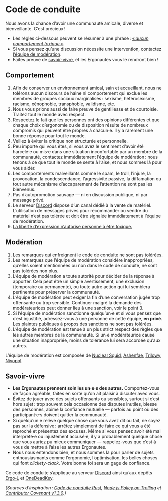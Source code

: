 <!--
  - intro/résumé : ne soyez pas toxique !
  - Comportement : qu’est-ce qui est considéré comme toxique ?
  - Modération   : comment gère-t-on les comportements toxiques ?
  - Savoir-vivre : on ne se contente pas de ne pas être toxique,
                   on essaye d’être de belles personnes.
  -->

Code de conduite
================================================================================

Nous avons la chance d’avoir une communauté amicale, diverse et bienveillante.
C’est précieux !

- Les règles ci-dessous peuvent se résumer à une phrase :
  <a href="#comportement">« *aucun comportement toxique* »</a>.
- Si vous pensez qu’une discussion nécessite une intervention, contactez
  <a href="#modération">l’équipe de modération</a>.
- Faites preuve de <a href="#savoir-vivre">savoir-vivre</a>, et les Ergonautes
  vous le rendront bien !


Comportement
--------------------------------------------------------------------------------

1. Afin de conserver un environnement amical, sain et accueillant, nous ne
   tolérons aucun discours de haine ni comportement qui exclue les membres de
   groupes sociaux marginalisés : sexisme, hétérosexisme, racisme, xénophobie,
   transphobie, validisme, etc.
2. Nous vous prions aussi de faire preuve de gentillesse et de courtoisie.
   Traitez tout le monde avec respect.
3. Respectez le fait que les personnes ont des opinions différentes et que
   chaque choix d’ergonomie ou de disposition résulte de nombreux compromis qui
   peuvent être propres à chacun·e. Il y a rarement une bonne réponse pour tout
   le monde.
4. Veillez à éviter la critique non structurée et personnelle.
5. Peu importe qui vous êtes, si vous avez le sentiment d’avoir été harcelé·e ou
   mis·e dans une situation inconfortable par un membre de la communauté,
   contactez immédiatement l’équipe de modération : nous tenons à ce que tout le
   monde se sente à l’aise, et nous sommes là pour vous aider.
6. Les comportements malveillants comme le spam, le troll, l’injure, la
   provocation, la condescendance, l’agressivité passive, la diffamation ou tout
   autre mécanisme d’accaparement de l’attention ne sont pas les bienvenus.
7. Pas d’autopromotion sauvage — ni en discussion publique, ni par message
   privé.
8. Le serveur [Discord] dispose d’un canal dédié à la vente de matériel.
   L’utilisation de messages privés pour recommander ou vendre du matériel n’est
   pas tolérée et doit être signalée immédiatement à l’équipe de modération.
9. [La liberté d’expression n’autorise personne à être toxique.](https://xkcd.com/1357/)


Modération
--------------------------------------------------------------------------------

1. Les remarques qui enfreignent le code de conduite ne sont pas tolérées.
2. Les remarques que l’équipe de modération considère inappropriées, qu’elles
   soient mentionnées ou non dans le code de conduite, ne sont pas tolérées non
   plus.
3. L’équipe de modération a toute autorité pour décider de la réponse à
   apporter. Cela peut être un simple avertissement, une exclusion (temporaire
   ou permanente), ou toute autre action qui lui semblera pertinente pour
   préserver la communauté.
4. L’équipe de modération peut exiger la fin d’une conversation jugée trop
   offensante ou trop sensible. Continuer malgré la demande des modérateurices
   peut donner lieu à une sanction, voir le point 3.
5. Si l’équipe de modération sanctionne quelqu’un·e et si vous pensez que c’est
   injustifié, adressez-vous à une personne de cette équipe, **en privé**. Les
   plaintes publiques à propos des sanctions ne sont pas tolérées.
6. L’équipe de modération est tenue à un plus strict respect des règles que les
   autres membres de la communauté. Si un·e modérateurice cause une situation
   inappropriée, moins de tolérance lui sera accordée qu’aux autres.

L’équipe de modération est composée de [Nuclear Squid], [Ashenfae], [Trilowy],
[Nivopol].


Savoir-vivre
--------------------------------------------------------------------------------

- **Les Ergonautes prennent soin les un·e·s des autres.** Comportez-vous de
  façon agréable, faites en sorte qu’on ait plaisir à discuter avec vous.
- Évitez de jouer avec des sujets offensants ou sensibles, surtout si c’est hors
  sujet : trop souvent cela occasionne des disputes inutiles, blesse des
  personnes, abime la confiance mutuelle — parfois au point où des
  participant·e·s doivent quitter la communauté.
- Si quelqu’un·e relève quelque chose que vous avez dit ou fait, ne soyez pas
  sur la défensive : arrêtez simplement de faire ce qui vous a été reproché et
  présentez des excuses. Même si vous pensez avoir été mal interprété·e ou
  injustement accusé·e, il y a probablement quelque chose que vous auriez pu
  mieux communiquer — rappelez-vous que c’est à vous de mettre à l’aise les
  autres Ergonautes.
- Nous nous entendons bien, et nous sommes là pour parler de sujets
  enthousiasmants comme l’ergonomie, l’optimisation, les belles choses qui font
  *clickety-clack*. Votre bonne foi sera un gage de confiance.

Ce code de conduite s’applique au serveur [Discord] ainsi qu’aux dépôts [Ergo‑L]
et [OneDeadKey].

*(Sources d’inspiration : [Code de conduite Rust][Rust], [Node.js Policy on
Trolling][nodejs] et [Contributor Covenant v1.3.0][cco].)*


[Discord]:    https://discord.gg/5xR5K3nAFX 
[Ergo‑L]:     https://github.com/Nuclear-Squid/ergol
[OneDeadKey]: https://github.com/OneDeadKey/
[Rust]:       https://www.rust-lang.org/fr/policies/code-of-conduct
[nodejs]:     https://blog.izs.me/post/30036893703/policy-on-trolling
[cco]:        https://www.contributor-covenant.org/version/1/3/0/

[Nuclear Squid]: https://github.com/Nuclear-Squid
[Ashenfae]:      https://github.com/Ashenfae
[Trilowy]:       https://github.com/Trilowy
[Nivopol]:       https://github.com/Nivopol
